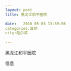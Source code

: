 ```yaml
--- 
layout: post 
title: 黑龙江和平医院

date:   2016-05-03 13:39:56 
categories:其他  
city:哈尔滨
  
--- 
```

   
黑龙江和平医院

信息

